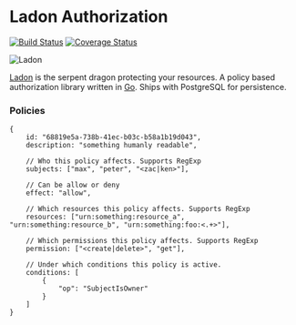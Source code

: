 # Ladon Authorization

[![Build Status](https://travis-ci.org/ory-am/ladon.svg?branch=master)](https://travis-ci.org/ory-am/ladon)
[![Coverage Status](https://coveralls.io/repos/ory-am/ladon/badge.svg?branch=master&service=github)](https://coveralls.io/github/ory-am/ladon?branch=master)

![Ladon](https://upload.wikimedia.org/wikipedia/commons/5/5c/Reggio_calabria_museo_nazionale_mosaico_da_kaulon.jpg)

[Ladon](https://en.wikipedia.org/wiki/Ladon_%28mythology%29) is the serpent dragon protecting your resources.
A policy based authorization library written in [Go](https://golang.org). Ships with PostgreSQL for persistence.

### Policies

```
{
    id: "68819e5a-738b-41ec-b03c-b58a1b19d043",
    description: "something humanly readable",

    // Who this policy affects. Supports RegExp
    subjects: ["max", "peter", "<zac|ken>"],

    // Can be allow or deny
    effect: "allow",

    // Which resources this policy affects. Supports RegExp
    resources: ["urn:something:resource_a", "urn:something:resource_b", "urn:something:foo:<.+>"],

    // Which permissions this policy affects. Supports RegExp
    permission: ["<create|delete>", "get"],

    // Under which conditions this policy is active.
    conditions: [
        {
            "op": "SubjectIsOwner"
        }
    ]
}
```

